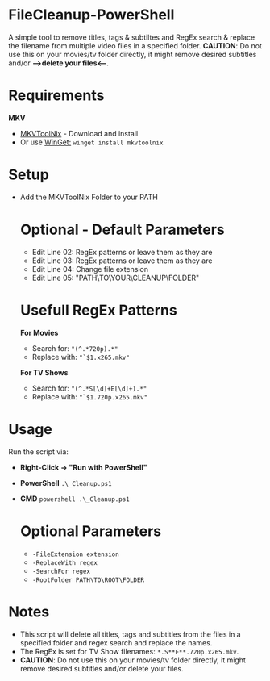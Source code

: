 # FileCleanup-PowerShell
A simple tool to remove titles, tags & subtiltes and RegEx search & replace the filename from multiple video files in a specified folder.
**CAUTION**: Do not use this on your movies/tv folder directly, it might remove desired subtitles and/or **-->delete your files<--**.

# Requirements
  **MKV**
  - [MKVToolNix](https://mkvtoolnix.download/downloads.html#windows) - Download and install 
  - Or use [WinGet:](https://github.com/microsoft/winget-cli) ```winget install mkvtoolnix```

# Setup
- Add the MKVToolNix Folder to your PATH

    # Optional - Default Parameters
    - Edit Line 02: RegEx patterns or leave them as they are
    - Edit Line 03: RegEx patterns or leave them as they are
    - Edit Line 04: Change file extension
    - Edit Line 05: "PATH\TO\YOUR\CLEANUP\FOLDER"

    # Usefull RegEx Patterns
    **For Movies**
    - Search for: ```"(^.*720p).*"``` 
    - Replace with: ```"`$1.x265.mkv"``` 

    **For TV Shows**
    - Search for: ```"(^.*S[\d]+E[\d]+).*"```
    - Replace with: ```"`$1.720p.x265.mkv"```

# Usage
Run the script via:
- **Right-Click -> "Run with PowerShell"** 
- **PowerShell** ```.\_Cleanup.ps1```
- **CMD** ```powershell .\_Cleanup.ps1```

    # Optional Parameters
    - ```-FileExtension extension```
    - ```-ReplaceWith regex```
    - ```-SearchFor regex```
    - ```-RootFolder PATH\TO\ROOT\FOLDER```

# Notes
- This script will delete all titles, tags and subtitles from the files in a specified folder and regex search and replace the names.
- The RegEx is set for TV Show filenames: ```*.S**E**.720p.x265.mkv```.
- **CAUTION**: Do not use this on your movies/tv folder directly, it might remove desired subtitles and/or delete your files.
